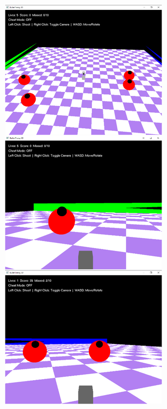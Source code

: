 ![Image Alt](https://github.com/RafidBinBakhtiar/Bullet-Frenzy-3D/blob/11b518971e7b8e52ee1e112daf68deb066523263/Screenshot%202025-05-26%20190435.png)
![Image Alt](https://github.com/RafidBinBakhtiar/Bullet-Frenzy-3D/blob/0207d835516547fcc28d12c6e884ff0617acd431/Screenshot%202025-05-26%20190543.png)
![Image Alt](https://github.com/RafidBinBakhtiar/Bullet-Frenzy-3D/blob/0e114f6398c63a60346151628b5379a78789d0e0/Screenshot%202025-05-26%20190618.png)
